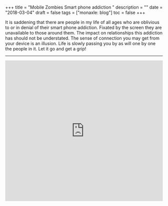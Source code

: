 +++
title = "Mobile Zombies  Smart phone addiction "
description = ""
date = "2018-03-04"
draft = false
tags = ["monaxle: blog"]
toc = false
+++

It is saddening that there are people in my life of all ages who are oblivious to or in denial of their smart phone addiction. Fixated by the screen they are unavailable to those around them. The impact on relationships this addiction has should not be understated. The sense of connection you may get from your device is an illusion. Life is slowly passing you by as will one by one the people in it. Let it go and get a grip!    
***


<div style="display: flex; justify-content: center;">
<iframe width="800" height="450" src="https://www.youtube.com/embed/eXC4X dsmCc?si=SOcO5PRQGYhXAqYq" title="YouTube video player" frameborder="0" allow="accelerometer; autoplay; clipboard-write; encrypted-media; gyroscope; picture-in-picture; web-share" referrerpolicy="strict-origin-when-cross-origin" allowfullscreen></iframe>
</div>